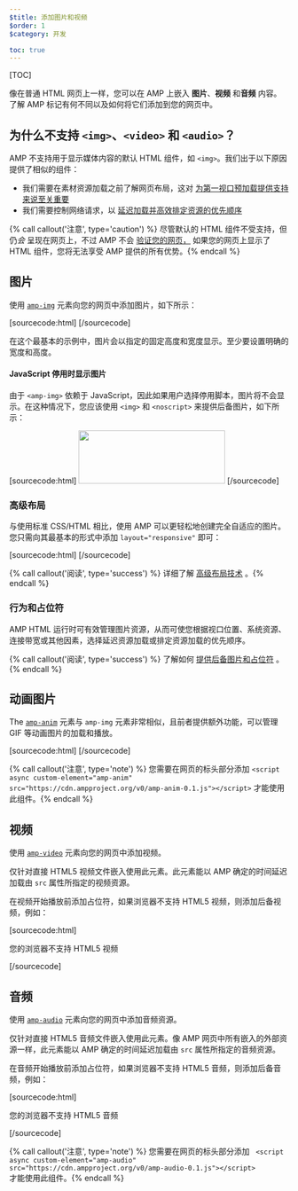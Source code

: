 ```yaml
---
$title: 添加图片和视频
$order: 1
$category: 开发

toc: true
---
```


[TOC]

 像在普通 HTML 网页上一样，您可以在 AMP 上嵌入 **图片**、**视频** 和**音频**
内容。了解 AMP 标记有何不同以及如何将它们添加到您的网页中。

##  为什么不支持 `<img>`、`<video>` 和 `<audio>`？

 AMP 不支持用于显示媒体内容的默认 HTML 组件，如 `<img>`。我们出于以下原因提供了相似的组件：

*  我们需要在素材资源加载之前了解网页布局，这对 [为第一视口预加载提供支持来说至关重要](/learn/about-how/#size-all-resources-statically)
*  我们需要控制网络请求，以 [延迟加载并高效排定资源的优先顺序](/learn/about-how/#prioritize-resource-loading)

{% call callout('注意', type='caution') %}
 尽管默认的 HTML 组件不受支持，但仍*会*  呈现在网页上，不过 AMP 不会 [验证您的网页，](/zh_cn/doc/guides/debug/validate.html) 
如果您的网页上显示了 HTML 组件，您将无法享受 AMP 提供的所有优势。{% endcall %}

## 图片

 使用 [`amp-img`](/zh_cn/doc/reference/components/amp-img.html) 元素向您的网页中添加图片，如下所示：

[sourcecode:html]
<amp-img src="fixed.jpg" width="264" height="96"></amp-img>
[/sourcecode]

在这个最基本的示例中，图片会以指定的固定高度和宽度显示。至少要设置明确的宽度和高度。

#### JavaScript 停用时显示图片

 由于 `<amp-img>` 依赖于 JavaScript，因此如果用户选择停用脚本，图片将不会显示。在这种情况下，您应该使用 `<img>` 和 `<noscript>` 来提供后备图片，如下所示：

[sourcecode:html]
<amp-img src="fixed.jpg" width="264" height="96">
<noscript>
<img src="fixed.jpg" width="264" height="96" />
</noscript>
</amp-img>
[/sourcecode]

### 高级布局

 与使用标准 CSS/HTML 相比，使用 AMP 可以更轻松地创建完全自适应的图片。您只需向其最基本的形式中添加 `layout="responsive"` 即可：

[sourcecode:html]
<amp-img src="responsive.jpg" width="527" height="193" layout="responsive">
</amp-img>
[/sourcecode]

{% call callout('阅读', type='success') %}
详细了解 [高级布局技术](/zh_cn/doc/guides/author-develop/responsive/control_layout.html)
。{% endcall %}

### 行为和占位符

AMP HTML 运行时可有效管理图片资源，从而可使您根据视口位置、系统资源、连接带宽或其他因素，选择延迟资源加载或排定资源加载的优先顺序。

{% call callout('阅读', type='success') %}
了解如何 [提供后备图片和占位符](/zh_cn/doc/guides/author-develop/responsive/placeholders.html)
。{% endcall %}

## 动画图片

 The [`amp-anim`](/zh_cn/doc/reference/components/amp-anim.html) 元素与 `amp-img` 元素非常相似，且前者提供额外功能，可以管理 GIF 等动画图片的加载和播放。

[sourcecode:html]
<amp-anim width="400" height="300" src="my-gif.gif">
<amp-img placeholder width="400" height="300" src="my-gif-screencap.jpg">
</amp-img>
</amp-anim>
[/sourcecode]

{% call callout('注意', type='note') %}
 您需要在网页的标头部分添加 `<script async custom-element="amp-anim"
src="https://cdn.ampproject.org/v0/amp-anim-0.1.js"></script>` 
才能使用此组件。{% endcall %}

## 视频

 使用 [`amp-video`](/zh_cn/doc/reference/components/amp-video.html) 元素向您的网页中添加视频。

 仅针对直接 HTML5 视频文件嵌入使用此元素。此元素能以 AMP 确定的时间延迟加载由
`src` 属性所指定的视频资源。

在视频开始播放前添加占位符，如果浏览器不支持 HTML5 视频，则添加后备视频，例如：

[sourcecode:html]
<amp-video width="400" height="300" src="https://yourhost.com/videos/myvideo.mp4"
poster="myvideo-poster.jpg">

<div fallback>
    <p>您的浏览器不支持 HTML5 视频</p>
  </div>
</amp-video>
[/sourcecode]

## 音频

 使用 [`amp-audio`](/zh_cn/doc/reference/components/amp-audio.html) 元素向您的网页中添加音频资源。

 仅针对直接 HTML5 音频文件嵌入使用此元素。像 AMP 网页中所有嵌入的外部资源一样，此元素能以 AMP 确定的时间延迟加载由
`src` 属性所指定的音频资源。

在音频开始播放前添加占位符，如果浏览器不支持 HTML5 音频，则添加后备音频，例如：

[sourcecode:html]
<amp-audio width="400" height="300" src="https://yourhost.com/audios/myaudio.mp3">

<div fallback>
    <p>您的浏览器不支持 HTML5 音频</p>
  </div>
  <source type="audio/mpeg" src="foo.mp3">
  <source type="audio/ogg" src="foo.ogg">
</amp-audio>
[/sourcecode]

{% call callout('注意', type='note') %}
 您需要在网页的标头部分添加 ` <script async custom-element="amp-audio"
src="https://cdn.ampproject.org/v0/amp-audio-0.1.js"></script>`  
 才能使用此组件。{% endcall %}

